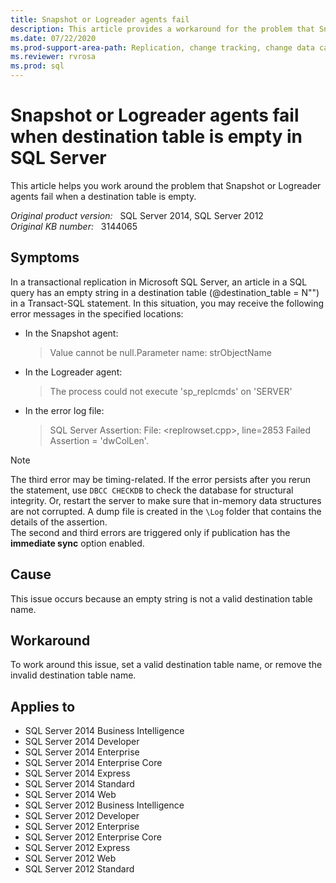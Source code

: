 ```yaml
---
title: Snapshot or Logreader agents fail
description: This article provides a workaround for the problem that Snapshot or Logreader agents fail when a destination table is empty.
ms.date: 07/22/2020
ms.prod-support-area-path: Replication, change tracking, change data capture
ms.reviewer: rvrosa
ms.prod: sql
---
```

# Snapshot or Logreader agents fail when destination table is empty in SQL Server

This article helps you work around the problem that Snapshot or Logreader agents fail when a destination table is empty.

_Original product version:_ &nbsp; SQL Server 2014, SQL Server 2012  
_Original KB number:_ &nbsp; 3144065

## Symptoms

In a transactional replication in Microsoft SQL Server, an article in a SQL query has an empty string in a destination table (@destination_table = N"") in a Transact-SQL statement. In this situation, you may receive the following error messages in the specified locations:

- In the Snapshot agent:

    > Value cannot be null.Parameter name: strObjectName

- In the Logreader agent:

    > The process could not execute 'sp_replcmds' on 'SERVER'

- In the error log file:

    > SQL Server Assertion: File: <replrowset.cpp>, line=2853 Failed Assertion = 'dwColLen'.

> [!NOTE]
> The third error may be timing-related. If the error persists after you rerun the statement, use `DBCC CHECKDB` to check the database for structural integrity. Or, restart the server to make sure that in-memory data structures are not corrupted. A dump file is created in the `\Log` folder that contains the details of the assertion.  
> The second and third errors are triggered only if publication has the **immediate sync** option enabled.

## Cause

This issue occurs because an empty string is not a valid destination table name.

## Workaround

To work around this issue, set a valid destination table name, or remove the invalid destination table name.

## Applies to

- SQL Server 2014 Business Intelligence
- SQL Server 2014 Developer
- SQL Server 2014 Enterprise
- SQL Server 2014 Enterprise Core
- SQL Server 2014 Express
- SQL Server 2014 Standard
- SQL Server 2014 Web
- SQL Server 2012 Business Intelligence
- SQL Server 2012 Developer
- SQL Server 2012 Enterprise
- SQL Server 2012 Enterprise Core
- SQL Server 2012 Express
- SQL Server 2012 Web
- SQL Server 2012 Standard

